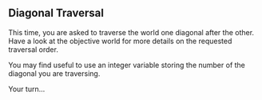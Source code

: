 ## Diagonal Traversal ##

This time, you are asked to traverse the world one diagonal after the
other. Have a look at the objective world for more details on the requested
traversal order.

You may find useful to use an integer variable storing the
number of the diagonal you are traversing.

Your turn...

